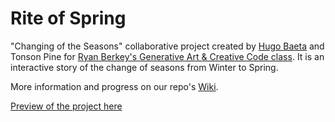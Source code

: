 # Rite of Spring

"Changing of the Seasons" collaborative project created by [Hugo Baeta](http://hugobaeta.com) and Tonson Pine for [Ryan Berkey's Generative Art &amp; Creative Code class](https://github.com/rybotron/wnm498genart_f14/wiki). It is an interactive story of the change of seasons from Winter to Spring.

More information and progress on our repo's [Wiki](https://github.com/hugobaeta/riteofspring/wiki).

[Preview of the project here](http://hugobaeta.github.io/riteofspring/www/index.html)
